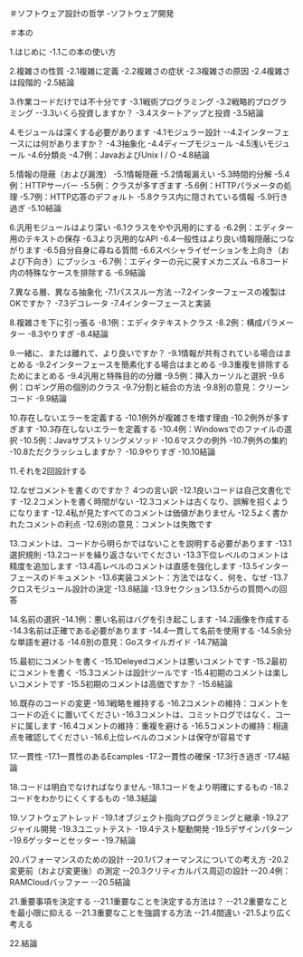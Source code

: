＃ソフトウェア設計の哲学
-ソフトウェア開発

＃本の

1.はじめに
 -1.1この本の使い方

2.複雑さの性質
 -2.1複雑に定義
 -2.2複雑さの症状
 -2.3複雑さの原因
 -2.4複雑さは段階的
 -2.5結論

3.作業コードだけでは不十分です
 -3.1戦術プログラミング
 -3.2戦略的プログラミング
 --3.3いくら投資しますか？
 -3.4スタートアップと投資
 -3.5結論

4.モジュールは深くする必要があります
 -4.1モジュラー設計
 --4.2インターフェースには何がありますか？
 -4.3抽象化
 -4.4ディープモジュール
 -4.5浅いモジュール
 -4.6分類炎
 -4.7例：JavaおよびUnix I / O
 -4.8結論

5.情報​​の隠蔽（および漏洩）
 -5.1情報隠蔽
 -5.2情報漏えい
 -5.3時間的分解
 -5.4例：HTTPサーバー
 -5.5例：クラスが多すぎます
 -5.6例：HTTPパラメータの処理
 -5.7例：HTTP応答のデフォルト
 -5.8クラス内に隠されている情報
 -5.9行き過ぎ
 -5.10結論

6.汎用モジュールはより深い
 -6.1クラスをやや汎用的にする
 -6.2例：エディター用のテキストの保存
 -6.3より汎用的なAPI
 -6.4一般性はより良い情報隠蔽につながります
 -6.5自分自身に尋ねる質問
 -6.6スペシャライゼーションを上向き（および下向き）にプッシュ
 -6.7例：エディターの元に戻すメカニズム
 -6.8コード内の特殊なケースを排除する
 -6.9結論

7.異なる層、異なる抽象化
 -7.1パススルー方法
 --7.2インターフェースの複製はOKですか？
 -7.3デコレータ
 -7.4インターフェースと実装

8.複雑さを下に引っ張る
 -8.1例：エディタテキストクラス
 -8.2例：構成パラメーター
 -8.3やりすぎ
 -8.4結論

9.一緒に、または離れて、より良いですか？
 -9.1情報が共有されている場合はまとめる
 -9.2インターフェースを簡素化する場合はまとめる
 -9.3重複を排除するためにまとめる
 -9.4汎用と特殊目的の分離
 -9.5例：挿入カーソルと選択
 -9.6例：ロギング用の個別のクラス
 -9.7分割と結合の方法
 -9.8別の意見：クリーンコード
 -9.9結論

10.存在しないエラーを定義する
 -10.1例外が複雑さを増す理由
 -10.2例外が多すぎます
 -10.3存在しないエラーを定義する
 -10.4例：Windowsでのファイルの選択
 -10.5例：Javaサブストリングメソッド
 -10.6マスクの例外
 -10.7例外の集約
 -10.8ただクラッシュしますか？
 -10.9やりすぎ
 -10.10結論

11.それを2回設計する

12.なぜコメントを書くのですか？ 4つの言い訳
 -12.1良いコードは自己文書化です
 -12.2コメントを書く時間がない
 -12.3コメントは古くなり、誤解を招くようになります
 -12.4私が見たすべてのコメントは価値がありません
 -12.5よく書かれたコメントの利点
 -12.6別の意見：コメントは失敗です

13.コメントは、コードから明らかではないことを説明する必要があります
 -13.1選択規則
 -13.2コードを繰り返さないでください
 -13.3下位レベルのコメントは精度を追加します
 -13.4高レベルのコメントは直感を強化します
 -13.5インターフェースのドキュメント
 -13.6実装コメント：方法ではなく、何を、なぜ
 -13.7クロスモジュール設計の決定
 -13.8結論
 -13.9セクション13.5からの質問への回答

14.名前の選択
 -14.1例：悪い名前はバグを引き起こします
 -14.2画像を作成する
 -14.3名前は正確である必要があります
 -14.4一貫して名前を使用する
 -14.5余分な単語を避ける
 -14.6別の意見：Goスタイルガイド
 -14.7結論

15.最初にコメントを書く
 -15.1Deleyedコメントは悪いコメントです
 -15.2最初にコメントを書く
 -15.3コメントは設計ツールです
 -15.4初期のコメントは楽しいコメントです
 -15.5初期のコメントは高価ですか？
 -15.6結論

16.既存のコードの変更
 -16.1戦略を維持する
 -16.2コメントの維持：コメントをコードの近くに置いてください
 -16.3コメントは、コミットログではなく、コードに属します
 -16.4コメントの維持：重複を避ける
 -16.5コメントの維持：相違点を確認してください
 -16.6上位レベルのコメントは保守が容易です

17.一貫性
 -17.1一貫性のあるEcamples
 -17.2一貫性の確保
 -17.3行き過ぎ
 -17.4結論

18.コードは明白でなければなりません
 -18.1コードをより明確にするもの
 -18.2コードをわかりにくくするもの
 -18.3結論

19.ソフトウェアトレッド
 -19.1オブジェクト指向プログラミングと継承
 -19.2アジャイル開発
 -19.3ユニットテスト
 -19.4テスト駆動開発
 -19.5デザインパターン
 -19.6ゲッターとセッター
 -19.7結論

20.パフォーマンスのための設計
 --20.1パフォーマンスについての考え方
 -20.2変更前（および変更後）の測定
 --20.3クリティカルパス周辺の設計
 --20.4例：RAMCloudバッファー
 --20.5結論

21.重要事項を決定する
 --21.1重要なことを決定する方法は？
 --21.2重要なことを最小限に抑える
 --21.3重要なことを強調する方法
 --21.4間違い
 -21.5より広く考える

22.結論
